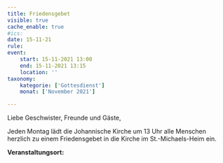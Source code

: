 ```yaml
---
title: Friedensgebet
visible: true
cache_enable: true
#ics: 
date: 15-11-21
rule: 
event:
	start: 15-11-2021 13:00
	end: 15-11-2021 13:15
	location: ''
taxonomy:
	kategorie: ['Gottesdienst']
	monat: ['November 2021']

---
```

Liebe Geschwister, Freunde und Gäste,

Jeden Montag lädt die Johannische Kirche um 13 Uhr alle Menschen herzlich zu einem Friedensgebet in die Kirche im St.-Michaels-Heim ein.



**Veranstaltungsort:** 

